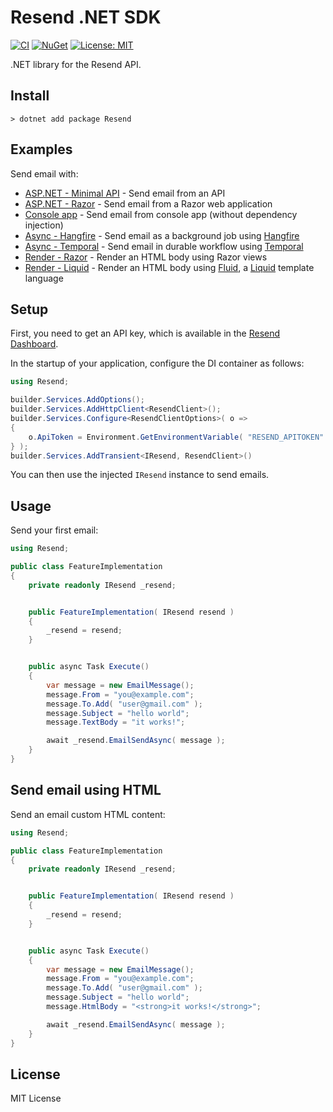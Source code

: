 ﻿Resend .NET SDK
==========================================================================

[![CI](https://github.com/resend/resend-dotnet/workflows/CI/badge.svg)](https://github.com/resend/resend-dotnet/actions)
[![NuGet](https://img.shields.io/nuget/vpre/resend.svg?label=NuGet)](https://www.nuget.org/packages/Resend/)
[![License: MIT](https://img.shields.io/badge/License-MIT-blue.svg)](https://opensource.org/licenses/MIT)

.NET library for the Resend API.


Install
--------------------------------------------------------------------------

```
> dotnet add package Resend
```


Examples
--------------------------------------------------------------------------

Send email with:

* [ASP.NET - Minimal API](https://github.com/resend/resend-dotnet/tree/master/examples/WebMinimalApi) - Send email from an API
* [ASP.NET - Razor](https://github.com/resend/resend-dotnet/tree/master/examples/WebRazor) - Send email from a Razor web application
* [Console app](https://github.com/resend/resend-dotnet/tree/master/examples/ConsoleNoDi) - Send email from console app (without dependency injection)
* [Async - Hangfire](https://github.com/resend/resend-dotnet/tree/master/examples/AsyncHangfire) - Send email as a background job using [Hangfire](https://www.hangfire.io/)
* [Async - Temporal](https://github.com/resend/resend-dotnet/tree/master/examples/AsyncTemporal) - Send email in durable workflow using [Temporal](https://temporal.io/)
* [Render - Razor](https://github.com/resend/resend-dotnet/tree/master/examples/RenderRazor) - Render an HTML body using Razor views
* [Render - Liquid](https://github.com/resend/resend-dotnet/tree/master/examples/RenderLiquid) - Render an HTML body using [Fluid](https://github.com/sebastienros/fluid), a [Liquid](https://shopify.github.io/liquid/) template language


Setup
--------------------------------------------------------------------------

First, you need to get an API key, which is available in the
[Resend Dashboard](https://resend.com/).

In the startup of your application, configure the DI container as follows:

```csharp
using Resend;

builder.Services.AddOptions();
builder.Services.AddHttpClient<ResendClient>();
builder.Services.Configure<ResendClientOptions>( o =>
{
    o.ApiToken = Environment.GetEnvironmentVariable( "RESEND_APITOKEN" )!;
} );
builder.Services.AddTransient<IResend, ResendClient>()
```

You can then use the injected `IResend` instance to send emails.


Usage
--------------------------------------------------------------------------

Send your first email:

```csharp
using Resend;

public class FeatureImplementation
{
    private readonly IResend _resend;


    public FeatureImplementation( IResend resend )
    {
        _resend = resend;
    }


    public async Task Execute()
    {
        var message = new EmailMessage();
        message.From = "you@example.com";
        message.To.Add( "user@gmail.com" );
        message.Subject = "hello world";
        message.TextBody = "it works!";

        await _resend.EmailSendAsync( message );
    }
}
```


Send email using HTML
--------------------------------------------------------------------------

Send an email custom HTML content:

```csharp
using Resend;

public class FeatureImplementation
{
    private readonly IResend _resend;


    public FeatureImplementation( IResend resend )
    {
        _resend = resend;
    }


    public async Task Execute()
    {
        var message = new EmailMessage();
        message.From = "you@example.com";
        message.To.Add( "user@gmail.com" );
        message.Subject = "hello world";
        message.HtmlBody = "<strong>it works!</strong>";

        await _resend.EmailSendAsync( message );
    }
}
```


License
--------------------------------------------------------------------------

MIT License